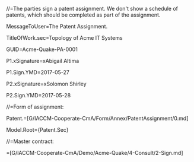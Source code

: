 //=The parties sign a patent assignment.  We don't show a schedule of patents, which should be completed as part of the assignment.

MessageToUser=The Patent Assignment.

TitleOfWork.sec=Topology of Acme IT Systems

GUID=Acme-Quake-PA-0001

P1.xSignature=xAbigail Altima

P1.Sign.YMD=2017-05-27

P2.xSignature=xSolomon Shirley

P2.Sign.YMD=2017-05-28

//=Form of assignment:

Patent.=[G/IACCM-Cooperate-CmA/Form/Annex/PatentAssignment/0.md]

Model.Root={Patent.Sec}

//=Master contract:

=[G/IACCM-Cooperate-CmA/Demo/Acme-Quake/4-Consult/2-Sign.md]
